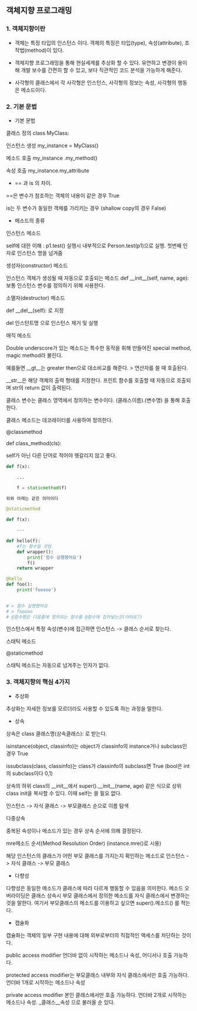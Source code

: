 ## 객체지향 프로그래밍

### 1. 객체지향이란

- 객체는 특정 타입의 인스턴스 이다. 객체의 특징은 타입(type), 속성(attribute), 조작법(method)이 있다.

- 객체지향 프로그래밍을 통해 현실세계를 추상화 할 수 있다. 유연하고 변경이 용이해 개발 보수를 간편히 할 수 있고, 보다 직관적인 코드 분석을 가능하게 해준다.

- 사각형의 클래스에서 각 사각형은 인스턴스, 사각형의 정보는 속성, 사각형의 행동은 메소드이다.



### 2. 기본 문법

- 기본 문법

클래스 정의 class MyClass:

인스턴스 생성 my_instance = MyClass()

메소드 호출 my_instance .my_method()

속성 호출 my_instance.my_attribute



- == 과 is 의 차이.

==은 변수가 참조하는 객체의 내용이 같은 경우 True

is는 두 변수가 동일한 객체를 가리키는 경우 (shallow copy의 경우 False)



- 메소드의 종류

인스턴스 메소드

self에 대한 이해 : p1.test() 실행시 내부적으로 Person.test(p1)으로 실행. 첫번째 인자로 인스턴스 명을 넘겨줌



생성자(constructor) 메소드

인스턴스 객체가 생성될 때 자동으로 호출되는 메소드 def \_\_init__(self, name, age): 보통 인스턴스 변수를 정의하기 위해 사용한다.



소멸자(destructor) 메소드

def \_\_del__(self): 로 지정

del 인스턴트명 으로 인스턴스 제거 및 실행



매직 메소드

Double underscore가 있는 메소드는 특수한 동작을 휘해 만들어진 special method, magic method라 불린다.

예를들면 \_\_gt__는 greater then으로 대소비교를 해준다. > 연산자를 쓸 때 호출된다.

\_\_str\_\_은 해당 객체의 출력 형태를 지정한다. 프린트 함수를 호출할 때 자동으로 호출되며 str의 return 값이 출력된다.



클래스 변수는 클래스 영역에서 정의하는 변수이다. (클래스이름).(변수명) 을 통해 호출한다.



클래스 메소드는 데코레이터를 사용하여 정의한다.

@classmethod

def class_method(cls):

self가 아닌 다른 단어로 적어야 헷갈리지 않고 좋다.

```python
def f(x):

	...

	f = staticmethod(f)

위와 아래는 같은 의미이다

@staticmethod

def f(x):

	---
```



```python
def hello(f):
    #f는 함수일 것임
    def wrapper():
        print('함수 실행했어요')
        f()
    return wrapper

@hello
def foo():
    print('fooooo')
    

# > 함수 실행했어요
# > fooooo
# @함수명은 다음줄에 정의되는 함수를 @함수에 집어넣는것(아마도?)
```

인스턴스에서 특정 속성(변수)에 접근하면 인스턴스 -> 클래스 순서로 찾는다.



스태틱 메소드

@staticmethod

스태틱 메소드는 자동으로 넘겨주는 인자가 없다.



### 3. 객체지향의 핵심 4가지

- 추상화

추상화는 자세한 정보를 모르더라도 사용할 수 있도록 하는 과정을 말한다.

- 상속

상속은 class 클래스명(상속클래스): 로 받는다.



isinstance(object, classinfo)는 object가 classinfo의 instance거나 subclass인 경우 True

issubclass(class, classinfo)는 class가 classinfo의 subclass면 True (bool은 int의 subclass이다 0,1)

상속의 하위 class의 \_\_init__에서 super().\_\_init\_\_(name, age) 같은 식으로 상위class init을 복사할 수 있다. 이때 self는 쓸 필요 없다.

인스턴스 -> 자식 클래스 -> 부모클래스 순으로 이름 탐색



다중상속

중복된 속성이나 메소드가 있는 경우 상속 순서에 의해 결정된다.



mre메소드 순서(Method Resolution Order) (instance.mre()로 시용)

해당 인스턴스의 클래스가 어떤 부모 클래스를 가지는지 확인하는 메소드로 인스턴스 -> 자식 클래스 -> 부모 클래스

- 다향성

다향성은 동일한 메소드가 클래스에 따라 다르게 행동할 수 있음을 의미한다. 메소드 오버라이딩은 클래스 상속시 부모 클래스에서 정의한 메소드를 자식 클래스에서 변경하는 것을 말한다. 여기서 부모클래스의 메소드를 이용하고 싶으면 super().메소드() 를 적는다.

- 캡슐화

캡슐화는 객체의 일부 구현 내용에 대해  외부로부터의 직접적인 액세스를 차단하는 것이다.

public access modifier 언더바 없이 시작하는 메소드나 속성, 어디서나 호출 가능하다.

protected access modifier는 부모클래스 내부와 자식 클래스에서만 호출 가능하다. 언더바 1개로 시작하는 메소드나 속성

private access modifier 본인 클래스에서만 호출 가능하다. 언더바 2개로 시작하는 메소드나 속성. _클래스\_\_속성 으로 불러올 순 있다.
